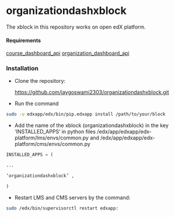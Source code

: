 # organizationdashxblock


The xblock in this repository works on open edX platform.

#### Requirements
[course_dashboard_api](https://github.com/jaygoswami2303/course_dashboard_api.git)
[organization_dashboard_api](https://github.com/DhruvThakker/organization_dashboard_api.git)

### Installation

* Clone the repository:

  https://github.com/jaygoswami2303/organizationdashxblock.git
  
* Run the command 
```bash
sudo -u edxapp/edx/bin/pip.edxapp install /path/to/your/block
```

* Add the name of the xblock (organizationdashxblock) in the key ‘INSTALLED_APPS’ in python files /edx/app/edxapp/edx-platform/lms/envs/common.py and /edx/app/edxapp/edx-platform/cms/envs/common.py

```python
INSTALLED_APPS = (

...

‘organizationdashxblock’ ,

)
```

* Restart LMS and CMS servers by the command:
```bash
sudo /edx/bin/supervisorctl restart edxapp:
```
